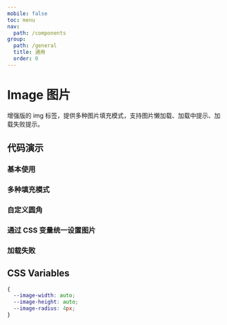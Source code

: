 ```yaml
---
mobile: false
toc: menu
nav:
  path: /components
group:
  path: /general
  title: 通用
  order: 0
---
```


# Image 图片

增强版的 img 标签，提供多种图片填充模式，支持图片懒加载、加载中提示、加载失败提示。

## 代码演示

### 基本使用

<code src="./demo/demo1.tsx"></code>

### 多种填充模式

<code src="./demo/demo2.tsx"></code>

### 自定义圆角

<code src="./demo/demo3.tsx"></code>

### 通过 CSS 变量统一设置图片

<code src="./demo/demo4.tsx"></code>

### 加载失败

<code src="./demo/demo5.tsx"></code>


<API src="./Image.tsx"></API>

## CSS Variables

```css
{
  --image-width: auto;
  --image-height: auto;
  --image-radius: 4px;
}
```
